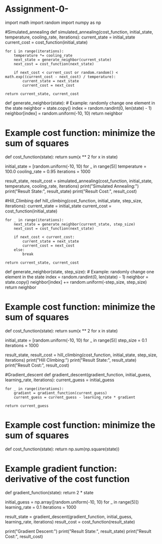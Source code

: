 # Assignment-0-

import math
import random
import numpy as np

#Simulated_annealing
def simulated_annealing(cost_function, initial_state, temperature, cooling_rate, iterations):
    current_state = initial_state
    current_cost = cost_function(initial_state)
    
    for i in range(iterations):
        temperature *= cooling_rate
        next_state = generate_neighbor(current_state)
        next_cost = cost_function(next_state)
        
        if next_cost < current_cost or random.random() < math.exp((current_cost - next_cost) / temperature):
            current_state = next_state
            current_cost = next_cost
    
    return current_state, current_cost

def generate_neighbor(state):
    # Example: randomly change one element in the state
    neighbor = state.copy()
    index = random.randint(0, len(state) - 1)
    neighbor[index] = random.uniform(-10, 10)
    return neighbor

# Example cost function: minimize the sum of squares
def cost_function(state):
    return sum(x ** 2 for x in state)

initial_state = [random.uniform(-10, 10) for _ in range(5)]
temperature = 100.0
cooling_rate = 0.95
iterations = 1000

result_state, result_cost = simulated_annealing(cost_function, initial_state, temperature, cooling_rate, iterations)
print("Simulated Annealing:")
print("Result State:", result_state)
print("Result Cost:", result_cost)


#Hill_Climbing
def hill_climbing(cost_function, initial_state, step_size, iterations):
    current_state = initial_state
    current_cost = cost_function(initial_state)
    
    for _ in range(iterations):
        next_state = generate_neighbor(current_state, step_size)
        next_cost = cost_function(next_state)
        
        if next_cost < current_cost:
            current_state = next_state
            current_cost = next_cost
        else:
            break
    
    return current_state, current_cost

def generate_neighbor(state, step_size):
    # Example: randomly change one element in the state
    index = random.randint(0, len(state) - 1)
    neighbor = state.copy()
    neighbor[index] += random.uniform(-step_size, step_size)
    return neighbor

# Example cost function: minimize the sum of squares
def cost_function(state):
    return sum(x ** 2 for x in state)

initial_state = [random.uniform(-10, 10) for _ in range(5)]
step_size = 0.1
iterations = 1000

result_state, result_cost = hill_climbing(cost_function, initial_state, step_size, iterations)
print("Hill Climbing:")
print("Result State:", result_state)
print("Result Cost:", result_cost)


#Gradient_descent
def gradient_descent(gradient_function, initial_guess, learning_rate, iterations):
    current_guess = initial_guess
    
    for _ in range(iterations):
        gradient = gradient_function(current_guess)
        current_guess = current_guess - learning_rate * gradient
    
    return current_guess

# Example cost function: minimize the sum of squares
def cost_function(state):
    return np.sum(np.square(state))

# Example gradient function: derivative of the cost function
def gradient_function(state):
    return 2 * state

initial_guess = np.array([random.uniform(-10, 10) for _ in range(5)])
learning_rate = 0.1
iterations = 1000

result_state = gradient_descent(gradient_function, initial_guess, learning_rate, iterations)
result_cost = cost_function(result_state)

print("Gradient Descent:")
print("Result State:", result_state)
print("Result Cost:", result_cost)
